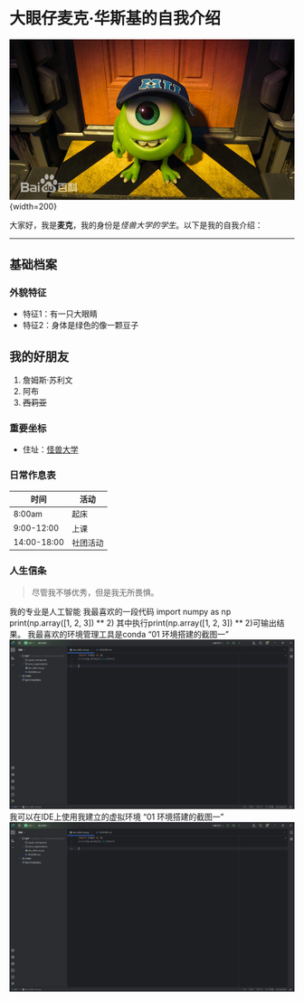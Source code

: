 # 大眼仔麦克·华斯基的自我介绍

![麦克·华斯基](https://github.com/L11-yy/GitDemo/blob/main/images/%E5%A4%A7%E7%9C%BC%E4%BB%94.png){width=200}

大家好，我是**麦克**，我的身份是*怪兽大学的学生*。以下是我的自我介绍：

---

## 基础档案

### 外貌特征

- 特征1：有一只大眼睛
- 特征2：身体是绿色的像一颗豆子

## 我的好朋友

1. 詹姆斯·苏利文
2. 阿布
3. ~~西莉亚~~

### 重要坐标

- 住址：[怪兽大学](https://www.monstersuniversity.edu)

### 日常作息表

| 时间       | 活动           |
|------------|----------------|
| 8:00am     | 起床           |
| 9:00-12:00 | 上课           |
| 14:00-18:00| 社团活动       |

### 人生信条

> 尽管我不够优秀，但是我无所畏惧。
<!-- 分割线 -->
我的专业是人工智能<!-- 二级标题 -->
我最喜欢的一段代码<!-- 二级标题 -->
import numpy as np
print(np.array([1, 2, 3]) ** 2)<!-- 代码块 -->
其中执行print(np.array([1, 2, 3]) ** 2)<!-- 行间代码 -->可输出结果。
我最喜欢的环境管理工具是conda
“01 环境搭建的截图一”![](https://github.com/L11-yy/GitDemo/blob/main/images/%E5%B1%8F%E5%B9%95%E6%88%AA%E5%9B%BE%202025-03-13%20021655.png)<!-- 图片，设置图片宽度为800 -->
我可以在IDE上使用我建立的虚拟环境
“01 环境搭建的截图一”![](https://github.com/L11-yy/GitDemo/blob/main/images/%E5%B1%8F%E5%B9%95%E6%88%AA%E5%9B%BE%202025-03-13%20021655.png)<!-- 图片，设置图片宽度为800 -->
